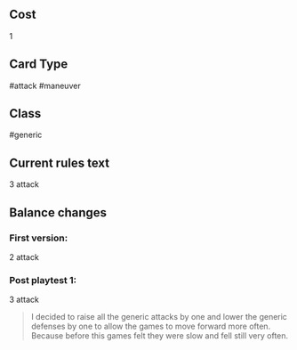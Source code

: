 ## Cost
1
## Card Type
#attack #maneuver 
## Class
#generic 
## Current rules text
3 attack
## Balance changes
### First version:
2 attack
### Post playtest 1:
3 attack
> I decided to raise all the generic attacks by one and lower the generic defenses by one to allow the games to move forward more often. Because before this games felt they were slow and fell still very often.